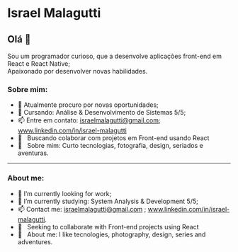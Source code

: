 # Israel Malagutti

## Olá 👋
Sou um programador curioso, que a desenvolve aplicações front-end em React e React Native;<br>
Apaixonado por desenvolver novas habilidades.

### Sobre mim:
- 🔭 Atualmente procuro por novas oportunidades;
- 🌱 Cursando: Análise & Desenvolvimento de Sistemas 5/5;
- 📫 Entre em contato: israelmalagutti@gmail.com; www.linkedin.com/in/israel-malagutti
- :purple_heart: &nbsp; Buscando colaborar com projetos em Front-end usando React
- 💬  &nbsp; Sobre mim: Curto tecnologias, fotografia, design, seriados e aventuras.
 
<hr>

### About me:
- 🔭 I’m currently looking for work;
- 🌱 I’m currently studying: System Analysis & Development 5/5;
- 📫 Contact me: israelmalagutti@gmail.com ; www.linkedin.com/in/israel-malagutti.
- :purple_heart: &nbsp; Seeking to collaborate with Front-end projects using React
- 💬  &nbsp; About me: I like tecnologies, photography, design, series and adventures.
